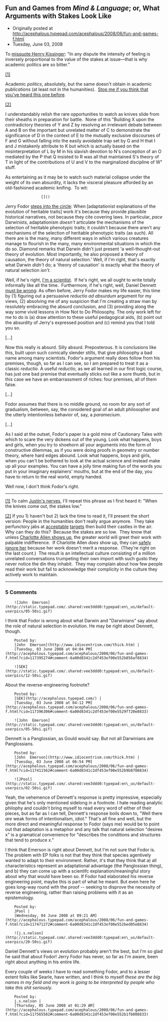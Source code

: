 ## Fun and Games from <em>Mind & Language</em>; or, What Arguments with Stakes Look Like

 * Originally posted at http://acephalous.typepad.com/acephalous/2008/06/fun-and-games-f.html
 * Tuesday, June 03, 2008



To [misquote Henry Kissinger](http://209.85.173.104/search?q=cache:fc\_\_16RULfMJ:listserv.linguistlist.org/cgi-bin/wa%!F(MISSING)A2%!D(MISSING)ind0502A%!L(MISSING)%!D(MISSING)ads-l%!P(MISSING)%!D(MISSING)20506+%!S(MISSING)ayre's+Laws%!&(MISSING)hl=en&ct=clnk&cd=2&gl=us&client=firefox-a): "In any
dispute the intensity of feeling is inversely proportional to the value of
the stakes at issue—that is why academic politics are so bitter."

[[1]](http://acephalous.typepad.com/acephalous/2008/06/fun-and-games-f.html#1)  

 Academic _politics_, absolutely, but the same doesn't obtain in academic _publications_ (at least not in the humanities).  [Stop me if you think that you've heard this one before](http://acephalous.typepad.com/acephalous/2005/07/theorys\_empire\_\_1.html).

[[2]](http://acephalous.typepad.com/acephalous/2008/06/fun-and-games-f.html#2)

I understandably relish the rare opportunities to watch as knives slide from their sheaths in preparation for battle.  None of this "Building X upon the contradictory theories of Y and Z by resolving an irrelevant debate between A and B on the important but unrelated matter of C to demonstrate the significance of D in the context of E to the mutually exclusive discourses of F and G without falling into the easily avoidable trap set by G and H that I and J mistakenly attribute to K but which is actually based on the misinterpretation of L by M in his slavish devotion to N's conception of an O mediated by the P that Q insisted to R was all that maintained S's theory of T in light of the contributions of U and V to the marginalized discipline of W" stuff.  

As entertaining as it may be to watch such material collapse under the weight of its own absurdity, it lacks the visceral pleasure afforded by an old-fashioned academic knifing.  To wit:

		

					[]()
			

Jerry Fodor [steps into the circle](http://www.blackwell-synergy.com/doi/full/10.1111/j.1468-0017.2007.00324.x):
When [adaptationist explanations of the evolution of heritable traits] work it's because they provide plausible historical narratives, not because they cite covering laws. In particular, _pace_ Darwinists, adaptationism _doesn't_ articulate
the mechanisms of the selection of heritable phenotypic traits; it
couldn't because there aren't any mechanisms of the selection of
heritable phenotypic traits (as such). All there are is the many, many
different ways in which various creatures manage to flourish in the
many, many environmental situations in which the do so. Diamond remarks
that Darwin didn't just present 'a well-thought-out theory of
evolution. Most importantly, he also proposed a theory of causation,
the theory of natural selection.' Well, if I'm right, that's exactly
what Darwin _didn't_ do; a 'theory of causation' is exactly what the theory of natural selection _isn't._

Well, if he's right, [I'm a scientist](http://nataliacecire.blogspot.com/2008/05/it-has-long-been-recognized-that-if.html).  If he's right, we all ought to write totally informally like all the
time.  Furthermore, if he's right, well, Daniel Dennett [must be wrong](http://www.blackwell-synergy.com/doi/full/10.1111/j.1468-0017.2007.00325.x?cookieSet=1):
As often before, Jerry Fodor makes my life easier, this time by (1) figuring out a persuasive _reductio ad absurdum_ argument
for my views, (2) absolving me of any suspicion that I'm creating a
straw man by resolutely embracing the absurd conclusion, and (3)
providing along the way some vivid lessons in How Not to Do Philosophy.
The only work left for me to do is (a) draw attention to these useful
pedagogical aids, (b) point out the absurdity of Jerry's expressed
position and (c) remind you that I told you so.

[...]

Now this really is absurd. Silly absurd. Preposterous. It is
conclusions like this, built upon such comically slender stilts, that
give philosophy a bad name among many scientists. Fodor's argument
really does follow from his premises, though, so far as I can see, so I
am prepared to treat it as a classic _reductio._ A useful _reductio_,
as we all learned in our first logic course, has just one bad premise
that eventually sticks out like a sore thumb, but in this case we have
an embarrassment of riches: four premises, all of them false.

[...]

Fodor assumes that there is no middle ground, no room for any sort of
gradualism, between, say, the considered goal of an adult philosopher
and the utterly intentionless behavior of, say, a _paramecium_.

[...]

As I said at the outset, Fodor's paper is a gold mine of Cautionary
Tales with which to scare the very dickens out of the young. Look what
happens, boys and girls, when you try to shoehorn all your arguments
into the form of constructive dilemmas, as if you were doing proofs in
geometry or number theory, where hard edges abound. Look what happens,
boys and girls, when you can't be bothered to look at the actual
science and instead make up all your examples. You can have a jolly
time making fun of the words you put in your imaginary explainers'
mouths, but at the end of the day, you have to return to the real
world, empty handed.

Well now, I don't think Fodor's right.  

* * *

[[1]]()
 To calm [Justin's nerves](http://acephalous.typepad.com/acephalous/2008/05/skewering-acade.html#comment-117271796), I'll repeat this phrase as I first heard it: "When the knives come out, the stakes low."  

[[2]]() 
If you 1) haven't but 2) lack the
time to read it, I'll present the short version: People in the
humanities don't really argue anymore.  They take perfunctory jabs at [acceptable](http://www.amazon.com/exec/obidos/ASIN/0671657151/diesekoschmar-20) [targets](http://www.amazon.com/exec/obidos/ASIN/0226777103/diesekoschmar-20) then build their castles in the air.  Why can they do this?  Because the stakes are so low.  They know that unless [Charlotte Allen shows up](http://www.inthemedievalmiddle.com/2008/05/stop-presses-greg-carrier-youre-in.html), the greater world will greet their work with palpable indifference.  If Charlotte Allen _does_ show up, they can [safely ignore her](http://theruminate.blogspot.com/2008/06/allen-furor.html)
because her work doesn't merit a response.  (They're right on the last
count.)  The result is an intellectual culture consisting of a million
unrelated conversations trumpeting their own import with such gusto
they never notice the din they inhabit.  They may complain about how
few people read their work but fail to acknowledge their complicity in
the culture they actively work to maintain.  

			

* * *

### 5 Comments 

		

                
[]()

	

		![John  Emerson](http://static.typepad.com/.shared:vee3ddd0:typepad:en\_us/default-userpics/05-50si.gif)
	

	

		

I think that Fodor is wrong about what Darwin and "Darwinians" say about the role of natural selection in evolution. He may be right about Dennett, though. 

	

		Posted by:
		[John  Emerson](http://www.idiocentrism.com/thick.htm) |
		[Tuesday, 03 June 2008 at 04:04 PM](http://acephalous.typepad.com/acephalous/2008/06/fun-and-games-f.html?cid=117395274#comment-6a00d8341c2df453ef00e552b856af8834)

[]()

	

		![SEK](http://static.typepad.com/.shared:vee3ddd0:typepad:en\_us/default-userpics/12-50si.gif)
	

	

		

About the reverse-engineering footnote?

	

		Posted by:
		[SEK](http://acephalous.typepad.com/) |
		[Tuesday, 03 June 2008 at 04:12 PM](http://acephalous.typepad.com/acephalous/2008/06/fun-and-games-f.html?cid=117396306#comment-6a00d8341c2df453ef00e5529f720e8833)

[]()

	

		![John  Emerson](http://static.typepad.com/.shared:vee3ddd0:typepad:en\_us/default-userpics/05-50si.gif)
	

	

		

Dennett is a Panglossian, as Gould would say. But not all Darwinians are Panglossians. 

	

		Posted by:
		[John  Emerson](http://www.idiocentrism.com/thick.htm) |
		[Tuesday, 03 June 2008 at 06:54 PM](http://acephalous.typepad.com/acephalous/2008/06/fun-and-games-f.html?cid=117411562#comment-6a00d8341c2df453ef00e552b9b8708834)

[]()

	

		![JPool](http://static.typepad.com/.shared:vee3ddd0:typepad:en\_us/default-userpics/02-50si.gif)
	

	

		

Yeah, the vehemence of Dennett's response is pretty impressive, especially given that he's only mentioned sidelong in a footnote.  I hate reading analytic philophy and couldn't bring myself to read every word of either of their pieces, but as far as I can tell, Dennett's response boils down to, "Well there _are_ weak forms of intentionalism, _idiot_."  That's all fine and well, but the more direct and meaningful response to Fodor  (says me) would be to point out that adaptation is a metaphor and any talk that natural selection "desires x" is a gramatical convenience for "describes the conditions and structures that tend to produce x."

I think that Emerson is right about Dennett, but I'm not sure that Fodor is.  The problem with EP folks is not that they think that species agentively wanted to adapt to their environment. Rather, it's that they think that a) all characteristics represent an adaptational advantage (the Panglossian thing), and b) they can come up with a scientifc explanation/meaningful story about why that would have been so.  If Fodor had elaborated his reverse engineering point, maybe this is part of what he meant.  But even here he goes long-way round with the proof -- seeking to disprove the necessity of reverse engineering, rather than raising problems with it as an epistemology.

	

		Posted by:
		JPool |
		[Wednesday, 04 June 2008 at 09:21 AM](http://acephalous.typepad.com/acephalous/2008/06/fun-and-games-f.html?cid=117471272#comment-6a00d8341c2df453ef00e552bed05e8834)

[]()

	

		![j.s.nelson](http://static.typepad.com/.shared:vee3ddd0:typepad:en\_us/default-userpics/20-50si.gif)
	

	

		

Daniel Dennett's views on evolution probably aren't the best, but I'm so glad he said that about Fodor!  Jerry Fodor has never, so far as I'm aware, been right about anything in his entire life.  

Every couple of weeks I have to read something Fodor, and to a lesser extent folks like Searle, have written, and I think to myself _these are the big names in my field and my work is going to be interpreted by people who take this shit seriously._

	

		Posted by:
		j.s.nelson |
		[Thursday, 05 June 2008 at 01:29 AM](http://acephalous.typepad.com/acephalous/2008/06/fun-and-games-f.html?cid=117565582#comment-6a00d8341c2df453ef00e552b1fb008833)

		

        